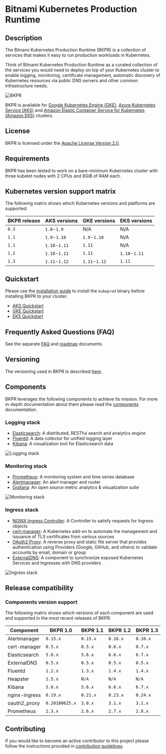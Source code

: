 # Bitnami Kubernetes Production Runtime

## Description

The Bitnami Kubernetes Production Runtime (BKPR) is a collection of services that makes it easy to run production workloads in Kubernetes.

Think of Bitnami Kubernetes Production Runtime as a curated collection of the services you would need to deploy on top of your Kubernetes cluster to enable logging, monitoring, certificate management, automatic discovery of Kubernetes resources via public DNS servers and other common infrastructure needs.

![BKPR](images/BKPR.png)

BKPR is available for [Google Kubernetes Engine (GKE)](https://cloud.google.com/kubernetes-engine), [Azure Kubernetes Service (AKS)](https://azure.microsoft.com/en-in/services/kubernetes-service/) and [Amazon Elastic Container Service for Kubernetes (Amazon EKS)](https://aws.amazon.com/eks/) clusters.

## License

BKPR is licensed under the [Apache License Version 2.0](LICENSE).

## Requirements

BKPR has been tested to work on a bare-minimum Kubernetes cluster with three kubelet nodes with 2 CPUs and 8GiB of RAM each.

## Kubernetes version support matrix

The following matrix shows which Kubernetes versions and platforms are supported:

| BKPR release |  AKS versions |  GKE versions |  EKS versions |
|--------------|---------------|---------------|---------------|
| `0.3`        | `1.8`-`1.9`   | N/A           | N/A           |
| `1.1`        | `1.9`-`1.10`  | `1.9`-`1.10`  | N/A           |
| `1.1`        | `1.10`-`1.11` | `1.11`        | N/A           |
| `1.2`        | `1.10`-`1.11` | `1.11`        | `1.10`-`1.11` |
| `1.3`        | `1.11`-`1.12` | `1.11`-`1.12` | `1.11`        |

## Quickstart

Please use the [installation guide](docs/install.md) to install the `kubeprod` binary before installing BKPR to your cluster.

* [AKS Quickstart](docs/quickstart-aks.md)
* [GKE Quickstart](docs/quickstart-gke.md)
* [EKS Quickstart](docs/quickstart-eks.md)

## Frequently Asked Questions (FAQ)

See the separate [FAQ](docs/FAQ.md) and [roadmap](docs/roadmap.md) documents.

## Versioning

The versioning used in BKPR is described [here](docs/versioning.md).

## Components

BKPR leverages the following components to achieve its mission. For more in-depth documentation about them please read the [components](docs/components.md) documentation.

### Logging stack

* [Elasticsearch](docs/components.md#elasticsearch): A distributed, RESTful search and analytics engine
* [Fluentd](docs/components.md#fluentd): A data collector for unified logging layer
* [Kibana](docs/components.md#kibana): A visualization tool for Elasticsearch data

![Logging stack](docs/images/logging-stack.png)

### Monitoring stack

* [Prometheus](docs/components.md#prometheus): A monitoring system and time series database
* [Alertmanager](docs/components.md#alertmanager): An alert manager and router
* [Grafana](docs/components.md#grafana): An open source metric analytics & visualization suite

![Monitoring stack](docs/images/monitoring-stack.png)

### Ingress stack

* [NGINX Ingress Controller](docs/components.md#nginx-ingress-controller): A Controller to satisfy requests for Ingress objects
* [cert-manager](docs/components.md#cert-manager): A Kubernetes add-on to automate the management and issuance of TLS certificates from various sources
* [OAuth2 Proxy](docs/components.md#oauth2-proxy): A reverse proxy and static file server that provides authentication using Providers (Google, GitHub, and others) to validate accounts by email, domain or group
* [ExternalDNS](docs/components.md#externaldns): A component to synchronize exposed Kubernetes Services and Ingresses with DNS providers

![Ingress stack](docs/images/ingress-stack.png)

## Release compatibility

### Components version support

The following matrix shows which versions of each component are used and supported in the most recent releases of BKPR:

|   Component   |    BKPR 1.0    | BKPR 1.1 | BKPR 1.2 | BKPR 1.3 |
|---------------|----------------|----------|----------|----------|
| Alertmanager  | `0.15.x`       | `0.15.x` | `0.16.x` | `0.16.x` |
| cert-manager  | `0.5.x`        | `0.5.x`  | `0.6.x`  | `0.7.x`  |
| Elasticsearch | `5.6.x`        | `5.6.x`  | `6.6.x`  | `6.7.x`  |
| ExternalDNS   | `0.5.x`        | `0.5.x`  | `0.5.x`  | `0.5.x`  |
| Fluentd       | `1.2.x`        | `1.3.x`  | `1.4.x`  | `1.4.x`  |
| Heapster      | `1.5.x`        | `N/A`    | `N/A`    | `N/A`    |
| Kibana        | `5.6.x`        | `5.6.x`  | `6.6.x`  | `6.7.x`  |
| nginx-ingress | `0.19.x`       | `0.21.x` | `0.23.x` | `0.24.x` |
| oauth2_proxy  | `0.20180625.x` | `3.0.x`  | `3.1.x`  | `3.1.x`  |
| Prometheus    | `2.3.x`        | `2.6.x`  | `2.7.x`  | `2.8.x`  |

## Contributing

If you would like to become an active contributor to this project please follow the instructions provided in [contribution guidelines](CONTRIBUTING.md).

